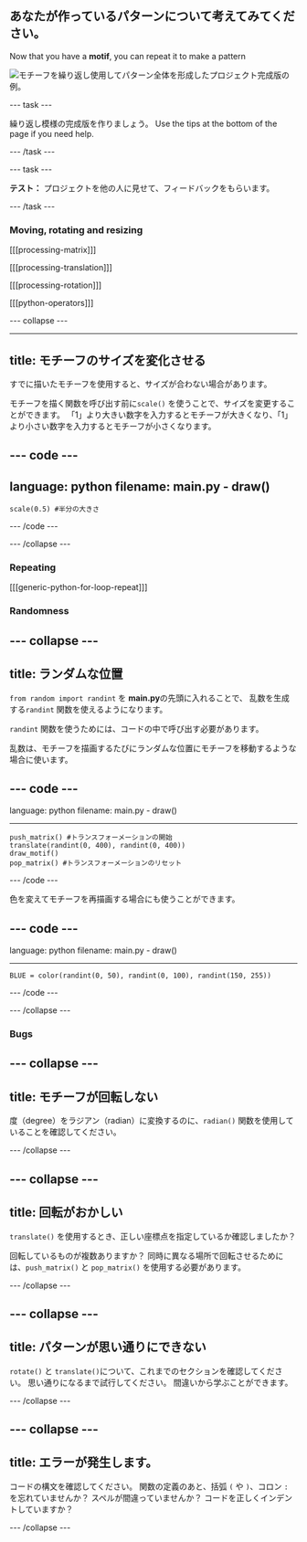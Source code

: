 ## あなたが作っているパターンについて考えてみてください。

Now that you have a **motif**, you can repeat it to make a pattern

![モチーフを繰り返し使用してパターン全体を形成したプロジェクト完成版の例。](images/second.gif)


--- task ---

繰り返し模様の完成版を作りましょう。 Use the tips at the bottom of the page if you need help.

--- /task ---


--- task ---

**テスト：** プロジェクトを他の人に見せて、フィードバックをもらいます。

--- /task ---




### Moving, rotating and resizing

[[[processing-matrix]]]

[[[processing-translation]]]

[[[processing-rotation]]]

[[[python-operators]]]

--- collapse ---

---
title: モチーフのサイズを変化させる
---

すでに描いたモチーフを使用すると、サイズが合わない場合があります。

モチーフを描く関数を呼び出す前に`scale()` を使うことで、サイズを変更することができます。 「1」より大きい数字を入力するとモチーフが大きくなり、「1」より小さい数字を入力するとモチーフが小さくなります。

--- code ---
---
language: python
filename: main.py - draw()
---

    scale(0.5) #半分の大きさ

--- /code ---

--- /collapse ---

### Repeating

[[[generic-python-for-loop-repeat]]]

### Randomness

--- collapse ---
---
title: ランダムな位置
---

`from random import randint` を **main.py**の先頭に入れることで、 乱数を生成する`randint` 関数を使えるようになります。

`randint` 関数を使うためには、コードの中で呼び出す必要があります。

乱数は、モチーフを描画するたびにランダムな位置にモチーフを移動するような場合に使います。

--- code ---
---
language: python filename: main.py - draw()

---

    push_matrix() #トランスフォーメーションの開始
    translate(randint(0, 400), randint(0, 400))
    draw_motif()
    pop_matrix() #トランスフォーメーションのリセット

--- /code ---

色を変えてモチーフを再描画する場合にも使うことができます。

--- code ---
---
language: python filename: main.py - draw()

---

    BLUE = color(randint(0, 50), randint(0, 100), randint(150, 255))

--- /code ---

--- /collapse ---

### Bugs

--- collapse ---
---
title: モチーフが回転しない
---

度（degree）をラジアン（radian）に変換するのに、`radian()` 関数を使用していることを確認してください。

--- /collapse ---

--- collapse ---
---
title: 回転がおかしい
---

`translate()` を使用するとき、正しい座標点を指定しているか確認しましたか？

回転しているものが複数ありますか？ 同時に異なる場所で回転させるためには、`push_matrix()` と `pop_matrix()` を使用する必要があります。

--- /collapse ---

--- collapse ---
---
title: パターンが思い通りにできない
---

`rotate()` と `translate()`について、これまでのセクションを確認してください。 思い通りになるまで試行してください。 間違いから学ぶことができます。

--- /collapse ---

--- collapse ---
---
title: エラーが発生します。
---

コードの構文を確認してください。 関数の定義のあと、括弧 `(` や `)`、コロン `:` を忘れていませんか？ スペルが間違っていませんか？ コードを正しくインデントしていますか？

--- /collapse ---

